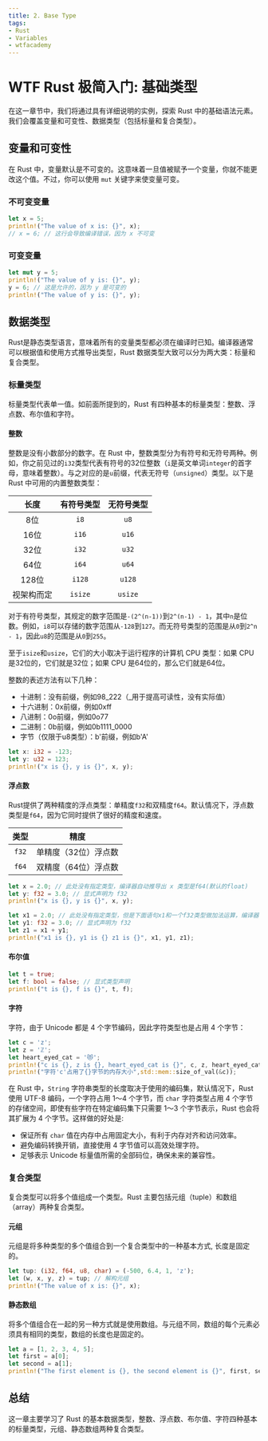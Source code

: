```yaml
---
title: 2. Base Type
tags:
- Rust
- Variables
- wtfacademy
---
```


# WTF Rust 极简入门: 基础类型

在这一章节中，我们将通过具有详细说明的实例，探索 Rust 中的基础语法元素。我们会覆盖变量和可变性、数据类型（包括标量和复合类型）。

## 变量和可变性

在 Rust 中，变量默认是不可变的。这意味着一旦值被赋予一个变量，你就不能更改这个值。不过，你可以使用 `mut` 关键字来使变量可变。

### 不可变变量

```rust
let x = 5;
println!("The value of x is: {}", x);
// x = 6; // 这行会导致编译错误，因为 x 不可变
```

### 可变变量

```rust
let mut y = 5;
println!("The value of y is: {}", y);
y = 6; // 这是允许的，因为 y 是可变的
println!("The value of y is: {}", y);
```

## 数据类型

Rust是静态类型语言，意味着所有的变量类型都必须在编译时已知。编译器通常可以根据值和使用方式推导出类型，Rust 数据类型大致可以分为两大类：标量和复合类型。

### 标量类型

标量类型代表单一值。如前面所提到的，Rust 有四种基本的标量类型：整数、浮点数、布尔值和字符。

#### 整数
整数是没有小数部分的数字。在 Rust 中，整数类型分为有符号和无符号两种。例如，你之前见过的`i32`类型代表有符号的32位整数（`i`是英文单词`integer`的首字母，意味着整数）。与之对应的是`u`前缀，代表无符号（`unsigned`）类型。以下是 Rust 中可用的内置整数类型：

| 长度         | 有符号类型 | 无符号类型 |
|:------------:|:-----------:|:-----------:|
| 8位         | `i8`        | `u8`        |
| 16位         | `i16`       | `u16`       |
| 32位         | `i32`       | `u32`       |
| 64位         | `i64`       | `u64`       |
| 128位        | `i128`      | `u128`      |
| 视架构而定   | `isize`     | `usize`     |

对于有符号类型，其规定的数字范围是`-(2^(n-1))`到`2^(n-1) - 1`，其中`n`是位数。例如，`i8`可以存储的数字范围从`-128`到`127`。而无符号类型的范围是从`0`到`2^n - 1`，因此`u8`的范围是从`0`到`255`。

至于`isize`和`usize`，它们的大小取决于运行程序的计算机 CPU 类型：如果 CPU 是32位的，它们就是32位；如果 CPU 是64位的，那么它们就是64位。

整数的表述方法有以下几种：

- 十进制：没有前缀，例如98_222（_用于提高可读性，没有实际值）
- 十六进制：0x前缀，例如0xff
- 八进制：0o前缀，例如0o77
- 二进制：0b前缀，例如0b1111_0000
- 字节（仅限于u8类型）：b'前缀，例如b'A'


```rust
let x: i32 = -123;
let y: u32 = 123;
println!("x is {}, y is {}", x, y);
```

#### 浮点数
Rust提供了两种精度的浮点类型：单精度`f32`和双精度`f64`。默认情况下，浮点数类型是`f64`，因为它同时提供了很好的精度和速度。

| 类型  | 精度                  |
|:-----:|:--------------------:|
| `f32` | 单精度（32位）浮点数 |
| `f64` | 双精度（64位）浮点数 |

```rust
let x = 2.0; // 此处没有指定类型，编译器自动推导出 x 类型是f64(默认的float)
let y: f32 = 3.0; // 显式声明为 f32
println!("x is {}, y is {}", x, y);

let x1 = 2.0; // 此处没有指定类型，但是下面语句x1和一个f32类型做加法运算，编译器自动推导出x1类型是f32
let y1: f32 = 3.0; // 显式声明为 f32
let z1 = x1 + y1;
println!("x1 is {}, y1 is {} z1 is {}", x1, y1, z1);
```

#### 布尔值

```rust
let t = true;
let f: bool = false; // 显式类型声明
println!("t is {}, f is {}", t, f);
```

#### 字符
字符，由于 Unicode 都是 4 个字节编码，因此字符类型也是占用 4 个字节：
```rust
let c = 'z';
let z = 'ℤ';
let heart_eyed_cat = '😻';
println!("c is {}, z is {}, heart_eyed_cat is {}", c, z, heart_eyed_cat);
println!("字符'c'占用了{}字节的内存大小",std::mem::size_of_val(&c));
```

在 Rust 中，`String` 字符串类型的长度取决于使用的编码集，默认情况下，Rust 使用 UTF-8 编码，一个字符占用 1～4 个字节，而 `char` 字符类型占用 4 个字节的存储空间，即使有些字符在特定编码集下只需要 1～3 个字节表示，Rust 也会将其扩展为 4 个字节。这样做的好处是:
- 保证所有 `char` 值在内存中占用固定大小，有利于内存对齐和访问效率。
- 避免编码转换开销，直接使用 4 字节值可以高效处理字符。
- 足够表示 Unicode 标量值所需的全部码位，确保未来的兼容性。

### 复合类型

复合类型可以将多个值组成一个类型。Rust 主要包括元组（tuple）和数组（array）两种复合类型。


#### 元组

元组是将多种类型的多个值组合到一个复合类型中的一种基本方式, 长度是固定的。

```rust
let tup: (i32, f64, u8, char) = (-500, 6.4, 1, 'z');
let (w, x, y, z) = tup; // 解构元组
println!("The value of x is: {}", x);
```

#### 静态数组

将多个值组合在一起的另一种方式就是使用数组。与元组不同，数组的每个元素必须具有相同的类型，数组的长度也是固定的。

```rust
let a = [1, 2, 3, 4, 5];
let first = a[0];
let second = a[1];
println!("The first element is {}, the second element is {}", first, second);
```

## 总结

这一章主要学习了 Rust 的基本数据类型，整数、浮点数、布尔值、字符四种基本的标量类型，元组、静态数组两种复合类型。

